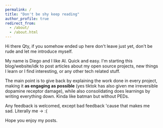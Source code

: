 ```yaml
---
permalink: /
title: "Don't be shy keep reading"
author_profile: true
redirect_from: 
  - /about/
  - /about.html
---
```


Hi there Qty, if you somehow ended up here don't leave just yet, don't be rude and let me introduce myself. 

My name is Diego and I like AI. Quick and easy. I'm starting this blog/website/idk to post articles about my open source projects, new things I learn or I find interesting, or any other tech related stuff.

The main point is to give back by explaining the work done in every project, making it **as engaging as possible** (yes tiktok has also given me irreversible dopamine receptor damage), while also consolidating does learnings by writing everything down. Kinda like batman but without PEDs.

Any feedback is welcomed, except bad feedback 'cause that makes me sad. Literally me -> :(

Hope you enjoy my posts.

